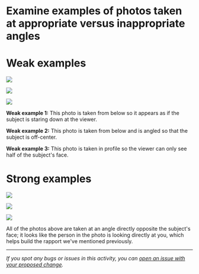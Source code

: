 # Examine examples of photos taken at appropriate versus inappropriate angles

# Weak examples

![](https://cdn.filestackcontent.com/WotMbHUiQYu3KFthUP5U)

![](https://cdn.filestackcontent.com/QBtGhr8rQKmolp2kFeW1)

![](https://cdn.filestackcontent.com/1NAfZlkpRhKtlAKY4yPp)

**Weak example 1:** This photo is taken from below so it appears as if the subject is staring down at the viewer.

**Weak example 2:** This photo is taken from below and is angled so that the subject is off-center.

**Weak example 3:** This photo is taken in profile so the viewer can only see half of the subject's face.

# Strong examples

![](https://cdn.filestackcontent.com/4tNTaMXiTMmyBtIItaX1)

![](https://cdn.filestackcontent.com/FJKDKT6QS96JLkGQsPdH)

![](https://cdn.filestackcontent.com/IQv4mfVSGqsQxqMyhA08)

All of the photos above are taken at an angle directly opposite the subject's face; it looks like the person in the photo is looking directly at you, which helps build the rapport we've mentioned previously.



------

_If you spot any bugs or issues in this activity, you can [open an issue with your proposed change](https://github.com/microverseinc/curriculum-transversal-skills/blob/main/git-github/articles/open_issue.md)._
